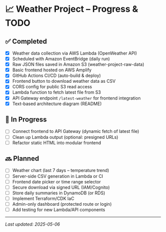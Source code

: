 # 📈 Weather Project – Progress & TODO

## ✅ Completed
- [x] Weather data collection via AWS Lambda (OpenWeather API)
- [x] Scheduled with Amazon EventBridge (daily run)
- [x] Raw JSON files saved in Amazon S3 (weather-project-raw-data)
- [x] Basic frontend hosted on AWS Amplify
- [x] GitHub Actions CI/CD (auto-build & deploy)
- [x] Frontend button to download weather data as CSV
- [x] CORS config for public S3 read access
- [x] Lambda function to fetch latest file from S3
- [x] API Gateway endpoint `/latest-weather` for frontend integration
- [x] Text-based architecture diagram (README)

## 🔄 In Progress
- [ ] Connect frontend to API Gateway (dynamic fetch of latest file)
- [ ] Clean up Lambda output (optional: presigned URLs)
- [ ] Refactor static HTML into modular frontend

## 🔜 Planned
- [ ] Weather chart (last 7 days – temperature trend)
- [ ] Server-side CSV generation in Lambda or CI
- [ ] Frontend date picker or time range selector
- [ ] Secure download via signed URL (IAM/Cognito)
- [ ] Store daily summaries in DynamoDB (or RDS)
- [ ] Implement Terraform/CDK IaC
- [ ] Admin-only dashboard (protected route or login)
- [ ] Add testing for new Lambda/API components

---

_Last updated: 2025-05-06_
